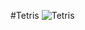 #Tetris
![Tetris](https://user-images.githubusercontent.com/100318892/193437829-6bba8bca-392e-4de0-b7a6-a113cf7d4685.jpg)
